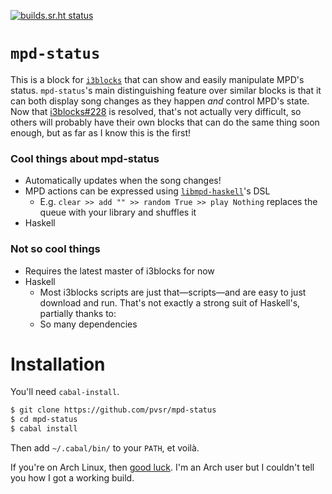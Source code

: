 [![builds.sr.ht status](https://builds.sr.ht/~pvsr/mpd-status.svg)](https://builds.sr.ht/~pvsr/mpd-status?)
# `mpd-status`
This is a block for [`i3blocks`](https://github.com/vivien/i3blocks) that can show
and easily manipulate MPD's status.
`mpd-status`'s main distinguishing feature over similar blocks is that it can
both display song changes as they happen *and* control MPD's state.
Now that
[i3blocks#228](https://github.com/vivien/i3blocks/issues/228) is resolved,
that's not actually very difficult,
so others will probably have their own blocks that can do the same thing soon
enough,
but as far as I know this is the first!

### Cool things about mpd-status
* Automatically updates when the song changes!
* MPD actions can be expressed using
	[`libmpd-haskell`](https://github.com/vimus/libmpd-haskell)'s DSL
	* E.g. `clear >> add "" >> random True >> play Nothing` replaces the queue
		with your library and shuffles it
* Haskell
### Not so cool things
* Requires the latest master of i3blocks for now
* Haskell
	* Most i3blocks scripts are just that—scripts—and are easy to just download
		and run. That's not exactly a strong suit of Haskell's, partially thanks to:
	* So many dependencies

# Installation
You'll need `cabal-install`.
```bash
$ git clone https://github.com/pvsr/mpd-status
$ cd mpd-status
$ cabal install
```
Then add `~/.cabal/bin/` to your `PATH`, et voilà.

If you're on Arch Linux, then
[good luck](https://wiki.archlinux.org/index.php/Haskell#Problems_with_linking).
I'm an Arch user but I couldn't tell you how I got a working build.
